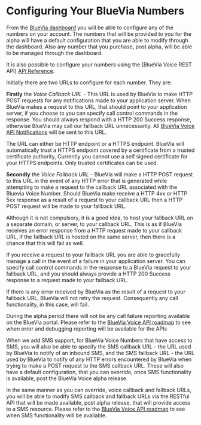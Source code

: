 # Configuring Your BlueVia Numbers

From the [BlueVia dashboard][BlueVia Dashboard] you will be able to configure any of the numbers on your account. The numbers that will be provided to you for the alpha will have a default configuration that you are able to modify through the dashboard. Also any number that you purchase, post alpha, will be able to be managed through the dashboard. 

It is also possible to configure your numbers using the [BlueVia Voice REST API] [API Reference].

Initially there are two URLs to configure for each number. They are:
 
**Firstly** the *Voice Callback URL* - This URL is used by BlueVia to make HTTP POST requests for any notifications made to your application server. When BlueVia makes a request to this URL, that should point to your application server, if you choose to you can specify call control commands in the response. You should always respond with a HTTP 200 Success response, otherwise BlueVia may call our fallback URL unnecessarily. All [BlueVia Voice API Notifications][Notifications] will be sent to this URL. 

The URL can either be HTTP endpoint or a HTTPS endpoint. BlueVia will automatically trust a HTTPS endpoint covered by a certificate from a trusted certificate authority,  Currently you cannot use a self signed certificate for your HTTPS endpoints. Only trusted certificates can be used.

**Secondly** the *Voice Fallback URL* - BlueVia will make a HTTP POST request to this URL in the event of any HTTP error that is generated while attempting to make a request to the callback URL associated with the Bluevia Voice Number. Should BlueVia make receive a HTTP 4xx or HTTP 5xx response as a result of a request to your callback URL then a HTTP POST request will be made to your fallback URL. 

Although it is not compulsory, it is a good idea, to host your fallback URL on a separate domain, or server, to your callback URL. This is as if BlueVia receives an error response from a HTTP request made to your callback URL, if the fallback URL is hosted on the same server, then there is a chance that this will fail as well. 

If you receive a request to your fallback URL you are able to gracefully manage a call in the event of a failure in your application server. You can specify call control commands in the response to a BlueVia request to your fallback URL, and you should always provide a HTTP 200 Success response to a request made to your fallback URL.

If there is any error received by BlueVia as the result of a request to your fallback URL, BlueVia will not retry the request. Consequently any call functionality, in this case, will fail.

During the alpha period there will not be any call failure reporting available on the BlueVia portal. Please refer to the [BlueVia Voice API roadmap][RoadMap] to see when error and debugging reporting will be available for the APIs   

When we add SMS support, for BlueVia Voice Numbers that have access to SMS, you will also be able to specify the SMS callback URL - the URL used by BlueVia to notify of an inbound SMS, and the SMS fallback URL - the URL used by BlueVia to notify of any HTTP errors encountered by BlueVia when trying to make a POST request to the SMS callback URL. These will also have a default configuration, that you can override, once SMS functionality is available, post the BlueVia Voice alpha release. 

In the same manner as you can override, voice callback and fallback URLs, you will be able to modify SMS callback and fallback URLs via the RESTful API that will be made available, post alpha release, that will provide access to a SMS resource. Please refer to the [BlueVia Voice API roadmap][RoadMap] to see when SMS functionality will be available.    




[BlueVia Dashboard]: http://www.bluevia.com
[API Reference]: /alpha/restref/
[Notifications]: /alpha/notifications/
[RoadMap]: /alpha/roadmap/
[Overview Numbers]: /alpha/overview/numbers
[Overview Using Numbers]: /alpha/overview/usingnumbers